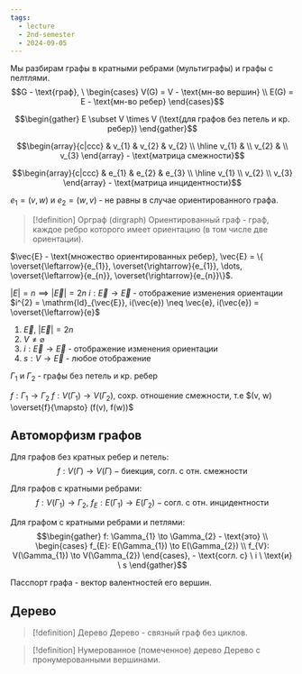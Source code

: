 ```yaml
---
tags:
  - lecture
  - 2nd-semester
  - 2024-09-05
---
```

Мы разбирам графы в кратными ребрами (мультиграфы) и графы с пелтлями.
$$G - \text{граф}, \ \begin{cases}
V(G) = V - \text{мн-во вершин} \\
E(G) = E - \text{мн-во ребер}
\end{cases}$$

$$\begin{gather}
E \subset V \times V (\text{для графов без петель и кр. ребер})
\end{gather}$$

$$\begin{array}{c|ccc}
 & v_{1} & v_{2} & v_{2} \\
\hline v_{1} &  \\
v_{2} &  \\
v_{3}
\end{array} - \text{матрица смежности}$$

$$\begin{array}{c|ccc}
 & e_{1} & e_{2} & e_{3} \\
\hline v_{1} \\
v_{2} \\
v_{3}
\end{array} - \text{матрица инцидентности}$$

$e_{1} = (v, w)$ и $e_{2} = (w, v)$ - не равны в случае ориентированного графа.

> [!definition] Орграф (dirgraph)
> Ориентированный граф - граф, каждое ребро которого имеет ориентацию (в том числе две ориентации).

$\vec{E} - \text{множество ориентированных ребер}, \vec{E} = \{ \overset{\leftarrow}{e_{1}}, \overset{\rightarrow}{e_{1}}, \dots, \overset{\leftarrow}{e_{n}}, \overset{\rightarrow}{e_{n}}\}$.

$|E| = n \implies |\vec{E}| = 2n$
$i: \vec{E} \to \vec{E}$ - отображение изменения ориентации
$i^{2} = \mathrm{Id}_{\vec{E}}, i(\vec{e}) \neq \vec{e}, i(\vec{e}) = \overset{\leftarrow}{e}$

1. $\vec{E}$, $|\vec{E}| = 2n$
2. $V \neq \varnothing$
3. $i: \vec{E} \to \vec{E}$ - отображение изменения ориентации
4. $s: V \to \vec{E}$ - любое отображение

$\Gamma_{1}$ и $\Gamma_{2}$ - графы без петель и кр. ребер

$f: \Gamma_{1} \to \Gamma_{2}$
$f: V(\Gamma_{1}) \to V(\Gamma_{2})$, сохр. отношение смежности, т.е $(v, w) \overset{f}{\mapsto} (f(v), f(w))$

## Автоморфизм графов

Для графов без кратных ребер и петель:
$$f: V(\Gamma) \to V(\Gamma) - \text{биекция, согл. с отн. смежности}$$

Для графов с кратными ребрами:
$$f: V(\Gamma_{1}) \to \Gamma_{2}, \ f_{E}: E(\Gamma_{1}) \to E(\Gamma_{2}) - \text{согл. с отн. инцидентности}$$

Для графом с кратными ребрами и петлями:
$$\begin{gather}
f: \Gamma_{1} \to \Gamma_{2} - \text{это} \\
\begin{cases}
f_{E}: E(\Gamma_{1}) \to E(\Gamma_{2}) \\
f_{V}: V(\Gamma_{1}) \to V(\Gamma_{2})
\end{cases}, - \text{согл. с} \ i \ \text{и} \ s
\end{gather}$$

Пасспорт графа - вектор валентностей его вершин.

## Дерево

> [!definition] Дерево
> Дерево - связный граф без циклов.

> [!definition] Нумерованное (помеченное) дерево
> Дерево с пронумерованными вершинами.
